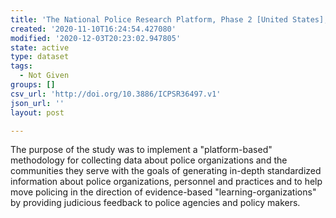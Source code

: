 ```yaml
---
title: 'The National Police Research Platform, Phase 2 [United States], 2013-2015'
created: '2020-11-10T16:24:54.427080'
modified: '2020-12-03T20:23:02.947805'
state: active
type: dataset
tags:
  - Not Given
groups: []
csv_url: 'http://doi.org/10.3886/ICPSR36497.v1'
json_url: ''
layout: post

---
```

The purpose of the study was to implement a "platform-based" methodology for collecting data about police organizations and the communities they serve with the goals of generating in-depth standardized information about police organizations, personnel and practices and to help move policing in the direction of evidence-based "learning-organizations" by providing judicious feedback to police agencies and policy makers.
